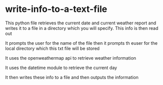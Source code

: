 # write-info-to-a-text-file
This python file retrieves the current date and current weather report and writes it to a file in a directory which you will specify. This info is then read out

It prompts the user for the name of the file then it prompts th euser for the local directory which this txt file will be stored

It uses the openweathermap api to retrieve weather information

It uses the datetime module to retrieve the current day

It then writes these info to a file and then outputs the information
